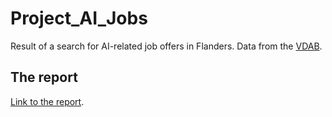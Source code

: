 # Project_AI_Jobs

Result of a search for AI-related job offers in Flanders. Data from the [VDAB](https://www.vdab.be/).

## The report

[Link to the report](https://ddhaese.github.io/Project_AI_Jobs/).
